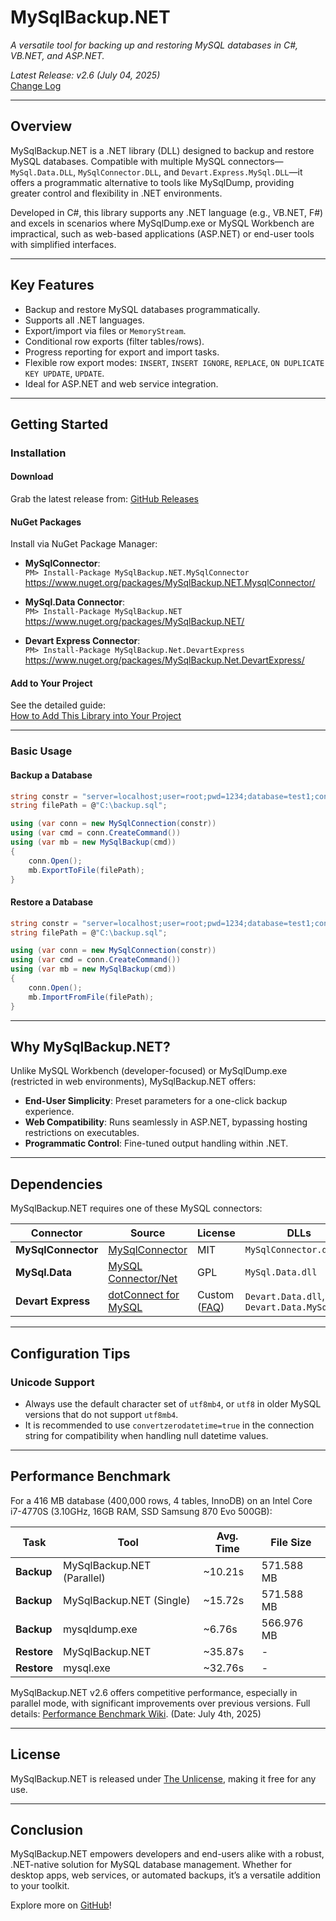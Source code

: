 # MySqlBackup.NET

*A versatile tool for backing up and restoring MySQL databases in C#, VB.NET, and ASP.NET.*

*Latest Release: v2.6 (July 04, 2025)*  
[Change Log](https://github.com/MySqlBackupNET/MySqlBackup.Net/wiki/Change-Log)

---

## Overview

MySqlBackup.NET is a .NET library (DLL) designed to backup and restore MySQL databases. Compatible with multiple MySQL connectors—`MySql.Data.DLL`, `MySqlConnector.DLL`, and `Devart.Express.MySql.DLL`—it offers a programmatic alternative to tools like MySqlDump, providing greater control and flexibility in .NET environments.

Developed in C#, this library supports any .NET language (e.g., VB.NET, F#) and excels in scenarios where MySqlDump.exe or MySQL Workbench are impractical, such as web-based applications (ASP.NET) or end-user tools with simplified interfaces.

---

## Key Features

- Backup and restore MySQL databases programmatically.
- Supports all .NET languages.
- Export/import via files or `MemoryStream`.
- Conditional row exports (filter tables/rows).
- Progress reporting for export and import tasks.
- Flexible row export modes: `INSERT`, `INSERT IGNORE`, `REPLACE`, `ON DUPLICATE KEY UPDATE`, `UPDATE`.
- Ideal for ASP.NET and web service integration.

---

## Getting Started

### Installation

#### Download
Grab the latest release from: [GitHub Releases](https://github.com/MySqlBackupNET/MySqlBackup.Net/releases)

#### NuGet Packages
Install via NuGet Package Manager:

- **MySqlConnector**:  
  `PM> Install-Package MySqlBackup.NET.MySqlConnector`  
  https://www.nuget.org/packages/MySqlBackup.NET.MysqlConnector/
  
- **MySql.Data Connector**:  
  `PM> Install-Package MySqlBackup.NET`  
  https://www.nuget.org/packages/MySqlBackup.NET/

- **Devart Express Connector**:  
  `PM> Install-Package MySqlBackup.Net.DevartExpress`  
  https://www.nuget.org/packages/MySqlBackup.Net.DevartExpress/

#### Add to Your Project
See the detailed guide:  
[How to Add This Library into Your Project](https://github.com/MySqlBackupNET/MySqlBackup.Net/wiki/How-to-Add-This-Library-into-Your-Project)

---

### Basic Usage

#### Backup a Database
```csharp
string constr = "server=localhost;user=root;pwd=1234;database=test1;convertzerodatetime=true;";
string filePath = @"C:\backup.sql";

using (var conn = new MySqlConnection(constr))
using (var cmd = conn.CreateCommand())
using (var mb = new MySqlBackup(cmd))
{
    conn.Open();
    mb.ExportToFile(filePath);
}
```

#### Restore a Database
```csharp
string constr = "server=localhost;user=root;pwd=1234;database=test1;convertzerodatetime=true;";
string filePath = @"C:\backup.sql";

using (var conn = new MySqlConnection(constr))
using (var cmd = conn.CreateCommand())
using (var mb = new MySqlBackup(cmd))
{
    conn.Open();
    mb.ImportFromFile(filePath);
}
```

---

## Why MySqlBackup.NET?

Unlike MySQL Workbench (developer-focused) or MySqlDump.exe (restricted in web environments), MySqlBackup.NET offers:

- **End-User Simplicity**: Preset parameters for a one-click backup experience.
- **Web Compatibility**: Runs seamlessly in ASP.NET, bypassing hosting restrictions on executables.
- **Programmatic Control**: Fine-tuned output handling within .NET.

---

## Dependencies

MySqlBackup.NET requires one of these MySQL connectors:

| Connector             | Source                                      | License       | DLLs                     |
|-----------------------|---------------------------------------------|---------------|--------------------------|
| **MySqlConnector**    | [MySqlConnector](https://mysqlconnector.net/) | MIT           | `MySqlConnector.dll`     |
| **MySql.Data**        | [MySQL Connector/Net](http://www.mysql.com/downloads/connector/net/) | GPL           | `MySql.Data.dll`         |
| **Devart Express**    | [dotConnect for MySQL](https://www.devart.com/dotconnect/mysql/)     | Custom ([FAQ](https://www.devart.com/dotconnect/mysql/licensing-faq.html)) | `Devart.Data.dll`, `Devart.Data.MySql.dll` |


---

## Configuration Tips

### Unicode Support
* Always use the default character set of `utf8mb4`, or `utf8` in older MySQL versions that do not support `utf8mb4`.
* It is recommended to use `convertzerodatetime=true` in the connection string for compatibility when handling null datetime values.

---

## Performance Benchmark

For a 416 MB database (400,000 rows, 4 tables, InnoDB) on an Intel Core i7-4770S (3.10GHz, 16GB RAM, SSD Samsung 870 Evo 500GB):

| Task         | Tool              | Avg. Time | File Size  |
|--------------|-------------------|-----------|------------|
| **Backup**   | MySqlBackup.NET (Parallel) | ~10.21s | 571.588 MB |
| **Backup**   | MySqlBackup.NET (Single)   | ~15.72s | 571.588 MB |
| **Backup**   | mysqldump.exe     | ~6.76s  | 566.976 MB |
| **Restore**  | MySqlBackup.NET   | ~35.87s | -          |
| **Restore**  | mysql.exe         | ~32.76s | -          |

MySqlBackup.NET v2.6 offers competitive performance, especially in parallel mode, with significant improvements over previous versions. Full details: [Performance Benchmark Wiki](https://github.com/MySqlBackupNET/MySqlBackup.Net/wiki/Performance-Benchmark-(MySqlDump-vs-MySqlBackup.NET)). (Date: July 4th, 2025)

---

## License

MySqlBackup.NET is released under [The Unlicense](https://github.com/MySqlBackupNET/MySqlBackup.Net/blob/master/LICENSE), making it free for any use.

---

## Conclusion

MySqlBackup.NET empowers developers and end-users alike with a robust, .NET-native solution for MySQL database management. Whether for desktop apps, web services, or automated backups, it’s a versatile addition to your toolkit.

Explore more on [GitHub](https://github.com/MySqlBackupNET/MySqlBackup.Net)!
